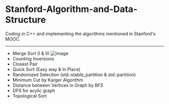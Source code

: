 # Stanford-Algorithm-and-Data-Structure

Coding in C++ and implementing the algorithms mentioned in Stanford's MOOC.

---

* Merge Sort (I & II)
![image](https://images2017.cnblogs.com/blog/849589/201710/849589-20171015230557043-37375010.gif)
* Counting Inversions
* Closest Pair
* Quick Sort (Easy way & In Place)
* Randomized Selection (std::stable_partition & std::partition)
* Minimum Cut by Karger Algorithm
* Distance between Vertices in Graph by BFS
* DFS for acylic graph
* Topological Sort
